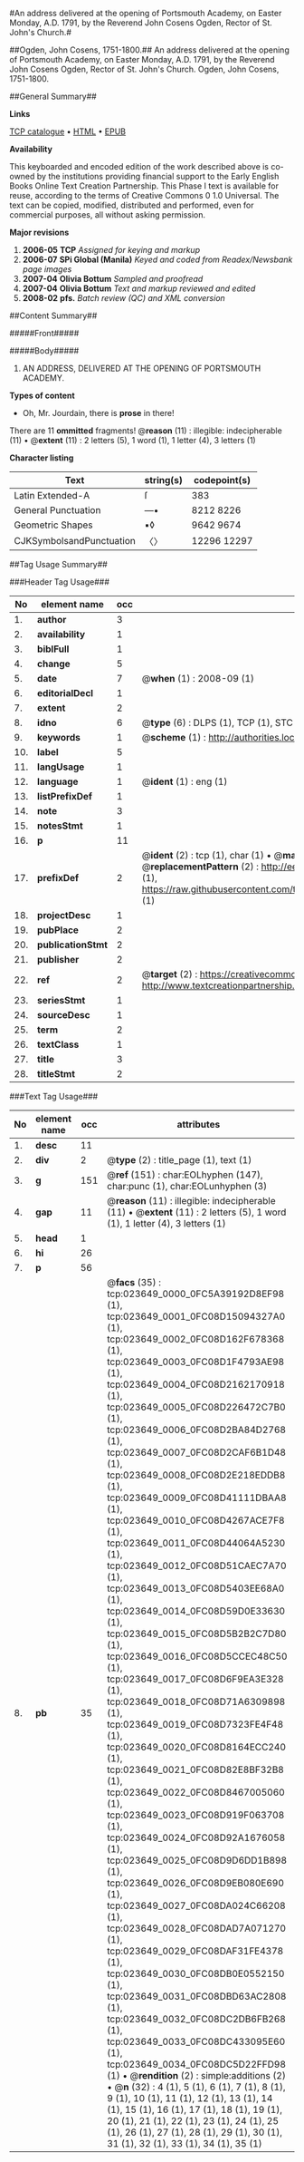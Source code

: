 #An address delivered at the opening of Portsmouth Academy, on Easter Monday, A.D. 1791, by the Reverend John Cosens Ogden, Rector of St. John's Church.#

##Ogden, John Cosens, 1751-1800.##
An address delivered at the opening of Portsmouth Academy, on Easter Monday, A.D. 1791, by the Reverend John Cosens Ogden, Rector of St. John's Church.
Ogden, John Cosens, 1751-1800.

##General Summary##

**Links**

[TCP catalogue](http://www.ota.ox.ac.uk/tcp/)  • 
[HTML](http://tei.it.ox.ac.uk/tcp/Texts-HTML/free/N18/N18229.html)  • 
[EPUB](http://tei.it.ox.ac.uk/tcp/Texts-EPUB/free/N18/N18229.epub)

**Availability**

This keyboarded and encoded edition of the
	       work described above is co-owned by the institutions
	       providing financial support to the Early English Books
	       Online Text Creation Partnership. This Phase I text is
	       available for reuse, according to the terms of Creative
	       Commons 0 1.0 Universal. The text can be copied,
	       modified, distributed and performed, even for
	       commercial purposes, all without asking permission.

**Major revisions**

1. __2006-05__ __TCP__ *Assigned for keying and markup*
1. __2006-07__ __SPi Global (Manila)__ *Keyed and coded from Readex/Newsbank page images*
1. __2007-04__ __Olivia Bottum__ *Sampled and proofread*
1. __2007-04__ __Olivia Bottum__ *Text and markup reviewed and edited*
1. __2008-02__ __pfs.__ *Batch review (QC) and XML conversion*

##Content Summary##

#####Front#####

#####Body#####

1. AN ADDRESS, DELIVERED AT THE OPENING OF PORTSMOUTH ACADEMY.

**Types of content**

  * Oh, Mr. Jourdain, there is **prose** in there!

There are 11 **ommitted** fragments! 
 @__reason__ (11) : illegible: indecipherable (11)  •  @__extent__ (11) : 2 letters (5), 1 word (1), 1 letter (4), 3 letters (1)

**Character listing**


|Text|string(s)|codepoint(s)|
|---|---|---|
|Latin Extended-A|ſ|383|
|General Punctuation|—•|8212 8226|
|Geometric Shapes|▪◊|9642 9674|
|CJKSymbolsandPunctuation|〈〉|12296 12297|

##Tag Usage Summary##

###Header Tag Usage###

|No|element name|occ|attributes|
|---|---|---|---|
|1.|__author__|3||
|2.|__availability__|1||
|3.|__biblFull__|1||
|4.|__change__|5||
|5.|__date__|7| @__when__ (1) : 2008-09 (1)|
|6.|__editorialDecl__|1||
|7.|__extent__|2||
|8.|__idno__|6| @__type__ (6) : DLPS (1), TCP (1), STC (1), NOTIS (1), IMAGE-SET (1), EVANS-CITATION (1)|
|9.|__keywords__|1| @__scheme__ (1) : http://authorities.loc.gov/ (1)|
|10.|__label__|5||
|11.|__langUsage__|1||
|12.|__language__|1| @__ident__ (1) : eng (1)|
|13.|__listPrefixDef__|1||
|14.|__note__|3||
|15.|__notesStmt__|1||
|16.|__p__|11||
|17.|__prefixDef__|2| @__ident__ (2) : tcp (1), char (1)  •  @__matchPattern__ (2) : ([0-9\-]+):([0-9IVX]+) (1), (.+) (1)  •  @__replacementPattern__ (2) : http://eebo.chadwyck.com/downloadtiff?vid=$1&page=$2 (1), https://raw.githubusercontent.com/textcreationpartnership/Texts/master/tcpchars.xml#$1 (1)|
|18.|__projectDesc__|1||
|19.|__pubPlace__|2||
|20.|__publicationStmt__|2||
|21.|__publisher__|2||
|22.|__ref__|2| @__target__ (2) : https://creativecommons.org/publicdomain/zero/1.0/ (1), http://www.textcreationpartnership.org/docs/. (1)|
|23.|__seriesStmt__|1||
|24.|__sourceDesc__|1||
|25.|__term__|2||
|26.|__textClass__|1||
|27.|__title__|3||
|28.|__titleStmt__|2||


###Text Tag Usage###

|No|element name|occ|attributes|
|---|---|---|---|
|1.|__desc__|11||
|2.|__div__|2| @__type__ (2) : title_page (1), text (1)|
|3.|__g__|151| @__ref__ (151) : char:EOLhyphen (147), char:punc (1), char:EOLunhyphen (3)|
|4.|__gap__|11| @__reason__ (11) : illegible: indecipherable (11)  •  @__extent__ (11) : 2 letters (5), 1 word (1), 1 letter (4), 3 letters (1)|
|5.|__head__|1||
|6.|__hi__|26||
|7.|__p__|56||
|8.|__pb__|35| @__facs__ (35) : tcp:023649_0000_0FC5A39192D8EF98 (1), tcp:023649_0001_0FC08D15094327A0 (1), tcp:023649_0002_0FC08D162F678368 (1), tcp:023649_0003_0FC08D1F4793AE98 (1), tcp:023649_0004_0FC08D2162170918 (1), tcp:023649_0005_0FC08D226472C7B0 (1), tcp:023649_0006_0FC08D2BA84D2768 (1), tcp:023649_0007_0FC08D2CAF6B1D48 (1), tcp:023649_0008_0FC08D2E218EDDB8 (1), tcp:023649_0009_0FC08D41111DBAA8 (1), tcp:023649_0010_0FC08D4267ACE7F8 (1), tcp:023649_0011_0FC08D44064A5230 (1), tcp:023649_0012_0FC08D51CAEC7A70 (1), tcp:023649_0013_0FC08D5403EE68A0 (1), tcp:023649_0014_0FC08D59D0E33630 (1), tcp:023649_0015_0FC08D5B2B2C7D80 (1), tcp:023649_0016_0FC08D5CCEC48C50 (1), tcp:023649_0017_0FC08D6F9EA3E328 (1), tcp:023649_0018_0FC08D71A6309898 (1), tcp:023649_0019_0FC08D7323FE4F48 (1), tcp:023649_0020_0FC08D8164ECC240 (1), tcp:023649_0021_0FC08D82E8BF32B8 (1), tcp:023649_0022_0FC08D8467005060 (1), tcp:023649_0023_0FC08D919F063708 (1), tcp:023649_0024_0FC08D92A1676058 (1), tcp:023649_0025_0FC08D9D6DD1B898 (1), tcp:023649_0026_0FC08D9EB080E690 (1), tcp:023649_0027_0FC08DA024C66208 (1), tcp:023649_0028_0FC08DAD7A071270 (1), tcp:023649_0029_0FC08DAF31FE4378 (1), tcp:023649_0030_0FC08DB0E0552150 (1), tcp:023649_0031_0FC08DBD63AC2808 (1), tcp:023649_0032_0FC08DC2DB6FB268 (1), tcp:023649_0033_0FC08DC433095E60 (1), tcp:023649_0034_0FC08DC5D22FFD98 (1)  •  @__rendition__ (2) : simple:additions (2)  •  @__n__ (32) : 4 (1), 5 (1), 6 (1), 7 (1), 8 (1), 9 (1), 10 (1), 11 (1), 12 (1), 13 (1), 14 (1), 15 (1), 16 (1), 17 (1), 18 (1), 19 (1), 20 (1), 21 (1), 22 (1), 23 (1), 24 (1), 25 (1), 26 (1), 27 (1), 28 (1), 29 (1), 30 (1), 31 (1), 32 (1), 33 (1), 34 (1), 35 (1)|
